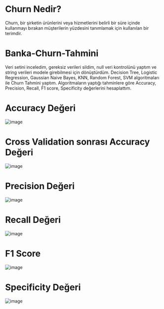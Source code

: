 # Churn Nedir?
Churn, bir şirketin ürünlerini veya hizmetlerini belirli bir süre içinde kullanmayı bırakan müşterilerin yüzdesini tanımlamak için kullanılan bir terimdir.

# Banka-Churn-Tahmini
Veri setini inceledim, gereksiz verileri sildim, null veri kontrolünü yaptım ve string verileri modele girebilmesi için dönüştürdüm.
Decision Tree, Logistic Regression, Gaussian Naive Bayes, KNN, Random Forest, SVM algoritmaları ile Churn Tahmini yaptım. Algoritmaların yaptığı tahminlere göre Accuracy, Precision, Recall, F1 score, Specificity
değerlerini hesaplattım.

# Accuracy Değeri
![image](https://github.com/Osmanmertcetin/Banka-Churn-Tahmini/assets/109507393/fa42af77-f61a-42bc-83a3-06beeb2cd409)

# Cross Validation sonrası Accuracy Değeri
![image](https://github.com/Osmanmertcetin/Banka-Churn-Tahmini/assets/109507393/39a99103-b3ec-4604-a6cd-4086a158b108)

# Precision Değeri
![image](https://github.com/Osmanmertcetin/Banka-Churn-Tahmini/assets/109507393/14d2365e-0deb-4007-866c-73568c1b874f)

# Recall Değeri
![image](https://github.com/Osmanmertcetin/Banka-Churn-Tahmini/assets/109507393/bbc2dd84-f433-45b5-84bf-c95a9a19bdc8)

# F1 Score
![image](https://github.com/Osmanmertcetin/Banka-Churn-Tahmini/assets/109507393/e6b3c727-1967-40d4-8350-18afdc2b022e)

# Specificity Değeri
![image](https://github.com/Osmanmertcetin/Banka-Churn-Tahmini/assets/109507393/1e788976-1a1e-43dc-87d1-dad1271d9fb1)






